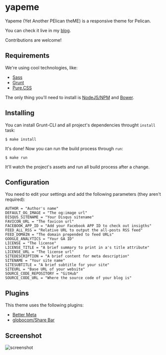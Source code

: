 yapeme
======

Yapeme (Yet Another PElican theME) is a responsive theme for Pelican.

You can check it live in my [blog](http://klauslaube.com.br/).

Contributions are welcome!

Requirements
------------

We're using cool technologies, like:

* [Sass](http://sass-lang.com/)
* [Grunt](http://gruntjs.com/)
* [Pure.CSS](http://purecss.io/)

The only thing you'll need to install is [NodeJS/NPM](https://nodejs.org/) and [Bower](http://bower.io/).

Installing
----------

You can install Grunt-CLI and all project's dependencies throught `install` task:

```$ make install```

It's done! Now you can run the build process through `run`:

```$ make run```

It'll watch the project's assets and run all build process after a change.

Configuration
-------------

You need to edit your settings and add the following parameters (they aren't required):

```
AUTHOR = "Author's name"
DEFAULT_OG_IMAGE = "The og:image url"
DISQUS_SITENAME = "Your Disqus sitename"
FAVICON_URL = "The favicon url"
FACEBOOK_APP_ID = "Add your Facebook APP ID to check out insigths"
FEED_ALL_RSS = "Relative URL to output the all-posts RSS feed"
FEED_DOMAIN = "The domain prepended to feed URLs"
GOOGLE_ANALYTICS = "Your GA ID"
LICENSE = "The license"
LICENSE_TITLE = "A brief summary to print in a's title attribute"
LICENSE_URL = "The license url"
SITEDESCRIPTION = "A brief content for meta description"
SITENAME = "Your site name"
SITESUBTITLE = "A brief subtitle for your site"
SITEURL = "Base URL of your website"
SOURCE_CODE_REPOSITORY = "GitHub"
SOURCE_CODE_URL = "Where the source code of your blog is"
```

Plugins
-------

This theme uses the following plugins:

* [Better Meta](https://github.com/kplaube/better_meta)
* [globocom/Share Bar](https://github.com/globocom/share-bar)

Screenshot
----------

![screenshot](docs/screenshot.png)
